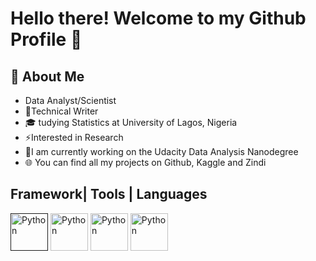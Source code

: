 # Hello there! Welcome to my Github Profile 👋

## :book: About Me
+ Data Analyst/Scientist
+ 🔭Technical Writer
+ 🎓 tudying Statistics at University of Lagos, Nigeria
+ ⚡Interested in Research
+ 🌱I am currently working on the Udacity Data Analysis Nanodegree
+ 🌐 You can find all my projects on Github, Kaggle and Zindi

<!--
**awojidetola/awojidetola** is a ✨ _special_ ✨ repository because its `README.md` (this file) appears on your GitHub profile.

Here are some ideas to get you started:
- 🔭 I’m currently working on ...
- 🌱 I’m currently learning ...
- 👯 I’m looking to collaborate on ...
- 🤔 I’m looking for help with ...
- 💬 Ask me about ...
- 📫 How to reach me: ...
- 😄 Pronouns: ...
- ⚡ Fun fact: ...
-->

## Framework| Tools | Languages
[<img src="https://upload.wikimedia.org/wikipedia/commons/thumb/c/c3/Python-logo-notext.svg/1200px-Python-logo-notext.svg.png" height="60em" align="center" alt="Python" title="Python"/>]()
[<img src="https://pydata.org/amsterdam2018/media/sponsor_files/Anaconda_stacked_RGB.png" height="60em" align="center" alt="Python" title="Python"/>](https://linkedin.com/in/Raymo111)
[<img src="https://encrypted-tbn0.gstatic.com/images?q=tbn:ANd9GcQ8diGKg92SXPgrCNfDICWBS2-qYmUF5RnWtdxOVb5X0Hxi6PH5M-5P48Wz6ZHj2WEroRU&usqp=CAU" height="60em" align="center" alt="Python" title="Python"/>](https://linkedin.com/in/Raymo111)
[<img src="https://cdn1.vectorstock.com/i/1000x1000/77/50/sql-database-icon-logo-design-ui-or-ux-app-vector-17507750.jpg" height="60em" align="center" alt="Python" title="Python"/>](https://linkedin.com/in/Raymo111)


